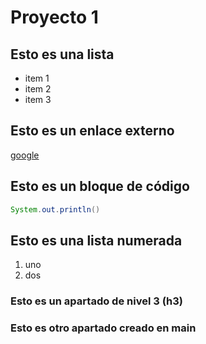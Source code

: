 # Proyecto 1
## Esto es una lista
* item 1
* item 2
* item 3
## Esto es un enlace externo
[google](http://www.google.es)

## Esto es un bloque de código
```java
System.out.println()
```

## Esto es una lista numerada
1. uno
2. dos

### Esto es un apartado de nivel 3 (h3)

### Esto es otro apartado creado en main